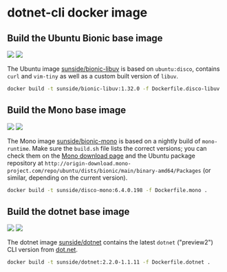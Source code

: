 # dotnet-cli docker image

## Build the Ubuntu Bionic base image

[![](https://images.microbadger.com/badges/version/sunside/trusty-libuv.svg)](http://microbadger.com/images/sunside/trusty-libuv "Get your own version badge on microbadger.com") [![](https://images.microbadger.com/badges/image/sunside/bionic-libuv.svg)](http://microbadger.com/images/sunside/xenial-libuv "Get your own image badge on microbadger.com")

The Ubuntu image [sunside/bionic-libuv](https://hub.docker.com/r/sunside/disco-libuv/) is based on `ubuntu:disco`, contains `curl` and `vim-tiny` as well as a custom built version of `libuv`.

```bash
docker build -t sunside/bionic-libuv:1.32.0 -f Dockerfile.disco-libuv .
```

## Build the Mono base image

[![](https://images.microbadger.com/badges/version/sunside/xenial-mono.svg)](http://microbadger.com/images/sunside/trusty-mono "Get your own version badge on microbadger.com") [![](https://images.microbadger.com/badges/image/sunside/xenial-mono.svg)](http://microbadger.com/images/sunside/xenial-mono "Get your own image badge on microbadger.com")

The Mono image [sunside/bionic-mono](https://hub.docker.com/r/sunside/bionic-mono/) is based on a nightly build of `mono-runtime`. Make sure the `build.sh` file lists the correct versions;
you can check them on the [Mono download page](https://www.mono-project.com/download/stable/#download-lin) and the Ubuntu package repository at `http://origin-download.mono-project.com/repo/ubuntu/dists/bionic/main/binary-amd64/Packages` (or similar, depending on the current version).

```bash
docker build -t sunside/disco-mono:6.4.0.198 -f Dockerfile.mono .
```

## Build the dotnet base image

[![](https://images.microbadger.com/badges/version/sunside/dotnet.svg)](http://microbadger.com/images/sunside/dotnet "Get your own version badge on microbadger.com") [![](https://images.microbadger.com/badges/image/sunside/dotnet.svg)](http://microbadger.com/images/sunside/dotnet "Get your own image badge on microbadger.com")

The dotnet image [sunside/dotnet](https://hub.docker.com/r/sunside/dotnet/) contains the latest  `dotnet` ("preview2") CLI version from [dot.net](https://dot.net).

```bash
docker build -t sunside/dotnet:2.2.0-1.1.11 -f Dockerfile.dotnet .
```
